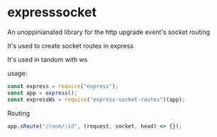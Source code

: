 # expresssocket

An unoppinianated library for the http upgrade event's socket routing

It's used to create socket routes in express

It's used in tandom with ws

usage:

```javascript
const express = require("express");
const app = express();
const expressWs = require("express-socket-routes")(app);
```

Routing

```javascript
app.sRoute("/room/:id", (request, socket, head) => {});
```
